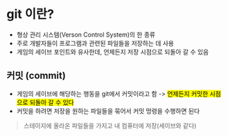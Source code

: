 # git 이란?

- 형상 관리 시스템(Verson Control System)의 한 종류
- 주로 개발자들이 프로그램과 관련된 파일들을 저장하는 데 사용
- 게임의 세이브 포인트와 유사한데, 언제든지 저장 시점으로 되돌아 갈 수 있음

## 커밋 (commit)

- 게임의 세이브에 해당하는 행동을 git에서 커밋이라고 함 -> <mark>언제든지 커밋한 시점으로 되돌아 갈 수 있다</mark>
- 커밋을 하려면 저장을 원하는 파일들을 묶어서 커밋 멍령을 수행하면 된다

> 스테이지에 올라온 파일들을 가지고 내 컴퓨터에 저장(세이브와 같다)


